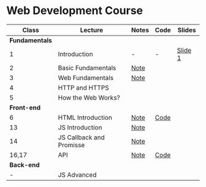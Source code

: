 # Web Development Course 

| Class | Lecture | Notes | Code | Slides|
| ------ | ------ |------ |------ |------ |
| **Fundamentals** |
| 1 | Introduction | - | - | [Slide 1](https://docs.google.com/presentation/d/1Vy1hpRQr1PBVi_kC04q8D6RcWNVY4iITHtoCcNI_-C8/edit?usp=sharing) |
| 2 | Basic Fundamentals | [Note](https://github.com/jesielviana/web-development-course/blob/master/basic-fundamentals.md) | | | 
| 3 | Web Fundamentals |[Note](https://github.com/jesielviana/web-development-course/blob/master/web-fundamentals.md) |   |  | 
| 4 | HTTP and HTTPS |  |  |  |
| 5 | How the Web Works?  |  |  |  |
| **Front-end** |
| 6 | HTML Introduction | [Note](https://github.com/jesielviana/web-development-course/blob/master/front-end/html/html-introduction.md) | [Code](https://github.com/jesielviana/web-development-course/blob/master/front-end/html/introduction.html) |  |
| 13 | JS Introduction | [Note](https://github.com/jesielviana/web-development-course/blob/master/front-end/js/js-introduction.md) |  |  |
|14| JS Callback and Promisse | [Note](https://github.com/jesielviana/web-development-course/tree/master/front-end/js/callback-promisse.md) |  | |
|16,17 | API| [Note](https://github.com/jesielviana/web-development-course/tree/master/front-end/api/api.md)  | [Code](https://github.com/jesielviana/web-development-course/tree/master/front-end/api)  | |
| **Back-end**  |
| - | JS Advanced |  |  |  |